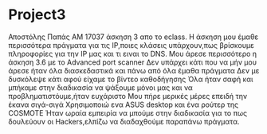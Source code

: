# Project3
Αποστόλης Παπάς
ΑΜ 17037
άσκηση 3 απο το eclass.
Η άσκηση μου έμαθε περισσότερα πράγματα για τις IP,ποιες κλάσεις υπάρχουν,πως βρίσκουμε πληροφορίες για την IP μας και τι ειναι το DNS.
Μου άρεσε περισσότερο η άσκηση 3.6 με το Advanced port scanner
Δεν υπάρχει κάτι που να μήν μου άρεσε ήταν όλα διασκεδαστικά και πάνω από όλα έμαθα πράγματα
Δεν με δυσκόλεψε κάτι αφού είχαμε το βίντεο καθοδήγησης
Όλα ήταν σαφή και μπήκαμε στην διαδικασία να ψάξουμε μόνοι μας και να προβληματιστόυμε,ήταν ευχάριστο
Μου πήρε μερικές μέρες επειδή την έκανα σιγά-σιγά
Χρησιμοποιώ ενα ASUS desktop και ένα ρούτερ της COSMOTE
Ήταν ωραία εμπειρία να μπούμε στην διαδικασία για το πως δουλεύουν οι  Hackers,ελπίζω να διαδαχθούμε παραπάνω πράγματα.

